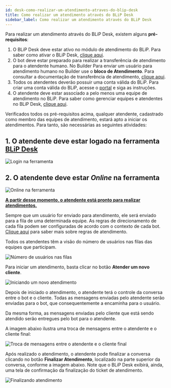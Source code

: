 ```yaml
---
id: desk-como-realizar-um-atendimento-atraves-do-blip-desk
title: Como realizar um atendimento através do BLiP Desk
sidebar_label: Como realizar um atendimento através do BLiP Desk
---
```


Para realizar um atendimento através do BLiP Desk, existem alguns **pré-requisitos**:

1. O BLiP Desk deve estar ativo no módulo de atendimento do BLiP. Para saber como ativar o BLiP Desk, [clique aqui](https://help.blip.ai/hc/pt-br/articles/360001215251-Como-ativar-o-BLiP-Desk-como-um-canal-de-atendimento).
2. O bot deve estar preparado para realizar a transferência de atendimento para o atendente humano. No Builder Para enviar um usuário para atendimento humano no Builder use o **bloco de Atendimento**. Para consultar a documentação de transferência de atendimento, [clique aqui](https://docs.blip.ai/#introduction).
3. Todos os atendentes deverão possuir uma conta válida do BLiP. Para criar uma conta válida do BLiP, acesse o [portal](https://portal.blip.ai/application) e siga as instruções.
4. O atendente deve estar associado a pelo menos uma equipe de atendimento no BLiP. Para saber como gerenciar equipes e atendentes no BLiP Desk, [clique aqui](https://help.blip.ai/hc/pt-br/articles/360001197332-Gerenciando-equipes-de-atendimento-no-BLiP-Desk).

Verificados todos os pré-requisitos acima, qualquer atendente, cadastrado como membro das equipes de atendimento, estará apto a iniciar os atendimentos. Para tanto, são necessárias as seguintes atividades:

## 1. O atendente deve estar logado na ferramenta [BLiP Desk](desk.blip.ai)

![Login na ferramenta](/img/practice/blip-desk/desk-como-realizar-um-atendimento-atraves-do-blip-desk-1.png)

## 2. O atendente deve estar *Online* na ferramenta

![Online na ferramenta](/img/practice/blip-desk/desk-como-realizar-um-atendimento-atraves-do-blip-desk-2.png)

**<u>A partir desse momento, o atendente está pronto para realizar atendimentos.</u>**

Sempre que um usuário for enviado para atendimento, ele será enviado para a fila de uma determinada equipe. As regras de direcionamento de cada fila podem ser configuradas de acordo com o contexto de cada bot. [Clique aqui](https://help.blip.ai/hc/pt-br/articles/360001215891-Como-definir-regras-de-atendimento-no-BLiP-Desk) para saber mais sobre regras de atendimento.

Todos os atendentes têm a visão do número de usuários nas filas das equipes que participam.

![Número de usuários nas filas](/img/practice/blip-desk/desk-como-realizar-um-atendimento-atraves-do-blip-desk-3.png)

Para iniciar um atendimento, basta clicar no botão **Atender um novo cliente**.

![Iniciando um novo atendimento](/img/practice/blip-desk/desk-como-realizar-um-atendimento-atraves-do-blip-desk-4.png)

Depois de iniciado o atendimento, o atendente terá o controle da conversa entre o bot e o cliente. Todas as mensagens enviadas pelo atendente serão enviadas para o bot, que consequentemente a encaminha para o usuário.

Da mesma forma, as mensagens enviadas pelo cliente que está sendo atendido serão entregues pelo bot para o atendente.

A imagem abaixo ilustra uma troca de mensagens entre o atendente e o cliente final:

![Troca de mensagens entre o atendente e o cliente final](/img/practice/blip-desk/desk-como-realizar-um-atendimento-atraves-do-blip-desk-5.png)

Após realizado o atendimento, o atendente pode finalizar a conversa clicando no botão **Finalizar Atendimento**, localizado na parte superior da conversa, conforme a imagem abaixo. Note que o BLiP Desk exibirá, ainda, uma tela de confirmação da finalização do ticket de atendimento.

![Finalizando atendimento](/img/practice/blip-desk/desk-como-realizar-um-atendimento-atraves-do-blip-desk-6.png)